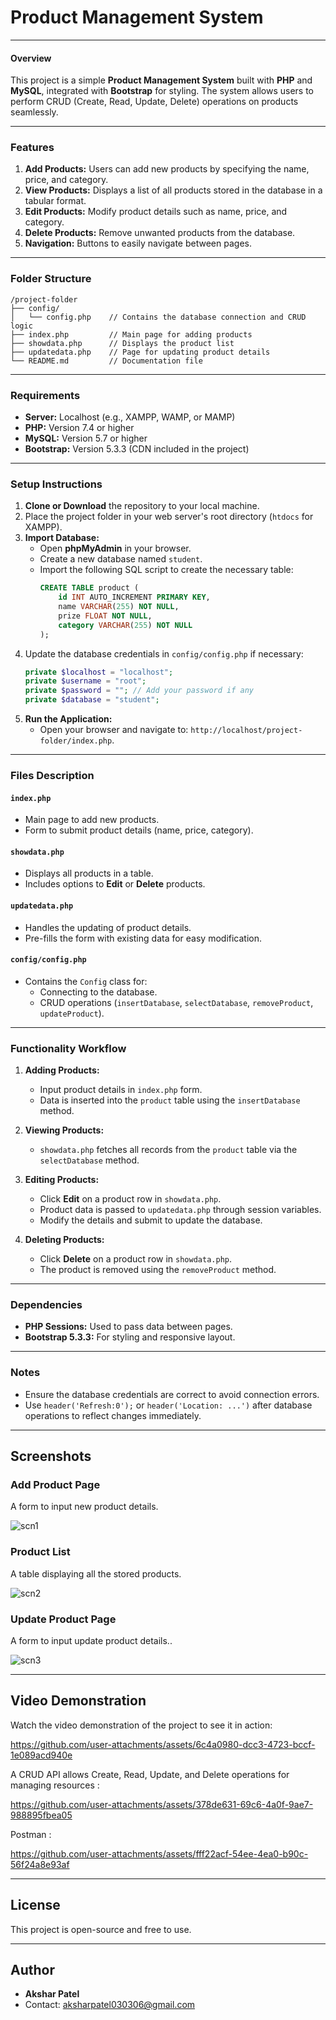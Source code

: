 # Product Management System

---

#### Overview
This project is a simple **Product Management System** built with **PHP** and **MySQL**, integrated with **Bootstrap** for styling. The system allows users to perform CRUD (Create, Read, Update, Delete) operations on products seamlessly. 

---

### Features
1. **Add Products:** Users can add new products by specifying the name, price, and category.
2. **View Products:** Displays a list of all products stored in the database in a tabular format.
3. **Edit Products:** Modify product details such as name, price, and category.
4. **Delete Products:** Remove unwanted products from the database.
5. **Navigation:** Buttons to easily navigate between pages.

---

### Folder Structure
```
/project-folder
├── config/
│   └── config.php    // Contains the database connection and CRUD logic
├── index.php         // Main page for adding products
├── showdata.php      // Displays the product list
├── updatedata.php    // Page for updating product details
└── README.md         // Documentation file
```

---

### Requirements
- **Server:** Localhost (e.g., XAMPP, WAMP, or MAMP)
- **PHP:** Version 7.4 or higher
- **MySQL:** Version 5.7 or higher
- **Bootstrap:** Version 5.3.3 (CDN included in the project)

---

### Setup Instructions
1. **Clone or Download** the repository to your local machine.
2. Place the project folder in your web server's root directory (`htdocs` for XAMPP).
3. **Import Database:**
   - Open **phpMyAdmin** in your browser.
   - Create a new database named `student`.
   - Import the following SQL script to create the necessary table:
     ```sql
     CREATE TABLE product (
         id INT AUTO_INCREMENT PRIMARY KEY,
         name VARCHAR(255) NOT NULL,
         prize FLOAT NOT NULL,
         category VARCHAR(255) NOT NULL
     );
     ```
4. Update the database credentials in `config/config.php` if necessary:
   ```php
   private $localhost = "localhost";
   private $username = "root";
   private $password = ""; // Add your password if any
   private $database = "student";
   ```
5. **Run the Application:**
   - Open your browser and navigate to: `http://localhost/project-folder/index.php`.

---

### Files Description
#### `index.php`
- Main page to add new products.
- Form to submit product details (name, price, category).

#### `showdata.php`
- Displays all products in a table.
- Includes options to **Edit** or **Delete** products.

#### `updatedata.php`
- Handles the updating of product details.
- Pre-fills the form with existing data for easy modification.

#### `config/config.php`
- Contains the `Config` class for:
  - Connecting to the database.
  - CRUD operations (`insertDatabase`, `selectDatabase`, `removeProduct`, `updateProduct`).

---

### Functionality Workflow
1. **Adding Products:**
   - Input product details in `index.php` form.
   - Data is inserted into the `product` table using the `insertDatabase` method.

2. **Viewing Products:**
   - `showdata.php` fetches all records from the `product` table via the `selectDatabase` method.

3. **Editing Products:**
   - Click **Edit** on a product row in `showdata.php`.
   - Product data is passed to `updatedata.php` through session variables.
   - Modify the details and submit to update the database.

4. **Deleting Products:**
   - Click **Delete** on a product row in `showdata.php`.
   - The product is removed using the `removeProduct` method.

---

### Dependencies
- **PHP Sessions:** Used to pass data between pages.
- **Bootstrap 5.3.3:** For styling and responsive layout.

---


### Notes
- Ensure the database credentials are correct to avoid connection errors.
- Use `header('Refresh:0');` or `header('Location: ...')` after database operations to reflect changes immediately.

---

## Screenshots

### Add Product Page
A form to input new product details.

![scn1](https://github.com/user-attachments/assets/75911d90-010e-4c62-b89d-4804655fbd37)

### Product List
A table displaying all the stored products.

![scn2](https://github.com/user-attachments/assets/990091ec-ca85-49b5-9c2d-c85e79efb956)

### Update Product Page
A form to input update product details..

![scn3](https://github.com/user-attachments/assets/4fbff67c-a31d-4005-925d-ab15d9181fe0)









---

## Video Demonstration

Watch the video demonstration of the project to see it in action:


https://github.com/user-attachments/assets/6c4a0980-dcc3-4723-bccf-1e089acd940e


A CRUD API allows Create, Read, Update, and Delete operations for managing resources :

https://github.com/user-attachments/assets/378de631-69c6-4a0f-9ae7-988895fbea05


Postman :

https://github.com/user-attachments/assets/fff22acf-54ee-4ea0-b90c-56f24a8e93af

---

## License

This project is open-source and free to use.

---

## Author

- **Akshar Patel**
- Contact: aksharpatel030306@gmail.com

